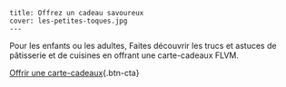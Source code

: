 	title: Offrez un cadeau savoureux
	cover: les-petites-toques.jpg
	---

Pour les enfants ou les adultes, Faites découvrir les trucs et astuces de pâtisserie et de cuisines en offrant une carte-cadeaux FLVM.

[Offrir une carte-cadeaux](informations#tarifs-carte-cadeaux){.btn-cta}
